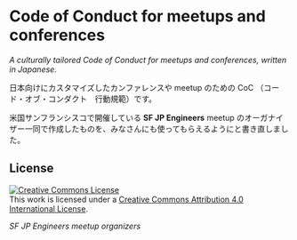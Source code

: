 # Code of Conduct for meetups and conferences

*A culturally tailored Code of Conduct for meetups and conferences, written in Japanese.*

日本向けにカスタマイズしたカンファレンスや meetup のための CoC （コード・オブ・コンダクト　行動規範）です。

米国サンフランシスコで開催している **SF JP Engineers** meetup のオーガナイザー一同で作成したものを、みなさんにも使ってもらえるようにと書き直しました。

## License
<a rel="license" href="http://creativecommons.org/licenses/by/4.0/"><img alt="Creative Commons License" style="border-width:0" src="https://i.creativecommons.org/l/by/4.0/88x31.png" /></a><br />This work is licensed under a <a rel="license" href="http://creativecommons.org/licenses/by/4.0/">Creative Commons Attribution 4.0 International License</a>.

*SF JP Engineers meetup organizers*